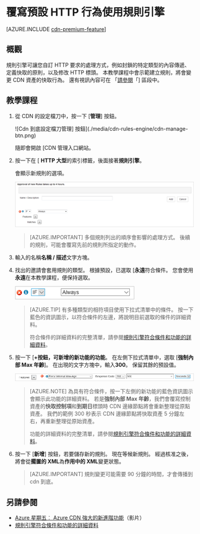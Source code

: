 <properties
    pageTitle="覆寫預設 HTTP 行為中使用的規則引擎 Azure CDN |Microsoft Azure"
    description="規則引擎可讓您自訂 HTTP 要求的處理方式以 Azure CDN，例如封鎖的特定類型的內容傳遞、 定義快取的原則，以及修改 HTTP 標頭。"
    services="cdn"
    documentationCenter=""
    authors="camsoper"
    manager="erikre"
    editor=""/>

<tags
    ms.service="cdn"
    ms.workload="tbd"
    ms.tgt_pltfrm="na"
    ms.devlang="na"
    ms.topic="article"
    ms.date="07/28/2016"
    ms.author="casoper"/>

# <a name="override-default-http-behavior-using-the-rules-engine"></a>覆寫預設 HTTP 行為使用規則引擎

[AZURE.INCLUDE [cdn-premium-feature](../../includes/cdn-premium-feature.md)]

## <a name="overview"></a>概觀

規則引擎可讓您自訂 HTTP 要求的處理方式，例如封鎖的特定類型的內容傳遞、 定義快取的原則，以及修改 HTTP 標頭。  本教學課程中會示範建立規則，將會變更 CDN 資產的快取行為。  還有視訊內容可在 「[請參閱](#see-also)「] 區段中。

## <a name="tutorial"></a>教學課程

1. 從 CDN 的設定檔刀中，按一下 [**管理**] 按鈕。

    ![Cdn 到底設定檔刀管理] 按鈕](./media/cdn-rules-engine/cdn-manage-btn.png)

    隨即會開啟 [CDN 管理入口網站。

2. 按一下在 [ **HTTP 大型**的索引標籤，後面接著**規則引擎**。

    會顯示新規則的選項。

    ![Cdn 到底新規則選項](./media/cdn-rules-engine/cdn-new-rule.png)

    >[AZURE.IMPORTANT] 多個規則列出的順序會影響的處理方式。 後續的規則，可能會覆寫先前的規則所指定的動作。
    
3. 輸入的名稱**名稱 / 描述**文字方塊。

4. 找出的邀請會套用規則的類型。  根據預設，已選取 [**永遠**符合條件。  您會使用**永遠**在本教學課程，便保持選取。

    ![Cdn 到底符合條件](./media/cdn-rules-engine/cdn-request-type.png)

    >[AZURE.TIP] 有多種類型的相符項目使用下拉式清單中的條件。  按一下藍色的資訊圖示，以符合條件的左邊，將說明目前選取的條件的詳細資料。
    >
    >符合條件的詳細資料的完整清單，請參閱[規則引擎符合條件和功能的詳細資料](https://msdn.microsoft.com/library/mt757336.aspx#Anchor_0)。

5.  按一下 [**+**按鈕，可新增的新功能的**功能**。  在左側下拉式清單中，選取 [**強制內部 Max 年齡**]。  在出現的文字方塊中，輸入**300**。  保留其餘的預設值。

    ![Cdn 到底功能](./media/cdn-rules-engine/cdn-new-feature.png)

    >[AZURE.NOTE] 為具有符合條件，按一下左側的新功能的藍色資訊圖示會顯示此功能的詳細資料。  若是**強制內部 Max 年齡**，我們會覆寫控制資產的**快取控制項**和**到期日**標頭時 CDN 邊緣節點將會重新整理從原點資產。  我們的範例 300 秒表示 CDN 邊緣節點將快取資產 5 分鐘左右，再重新整理從原始資產。
    >
    >功能的詳細資料的完整清單，請參閱[規則引擎符合條件和功能的詳細資料](https://msdn.microsoft.com/library/mt757336.aspx#Anchor_1)。

6.  按一下 [**新增**] 按鈕，若要儲存新的規則。  現在等候新規則。 經過核准之後，將會從**擱置的 XML**為**作用中的 XML**變更狀態。

    >[AZURE.IMPORTANT] 規則變更可能需要 90 分鐘的時間，才會傳播到 cdn 到底。

## <a name="see-also"></a>另請參閱
* [Azure 星期五︰ Azure CDN 強大的新進階功能](https://azure.microsoft.com/documentation/videos/azure-cdns-powerful-new-premium-features/)（影片）
* [規則引擎符合條件和功能的詳細資料](https://msdn.microsoft.com/library/mt757336.aspx)

